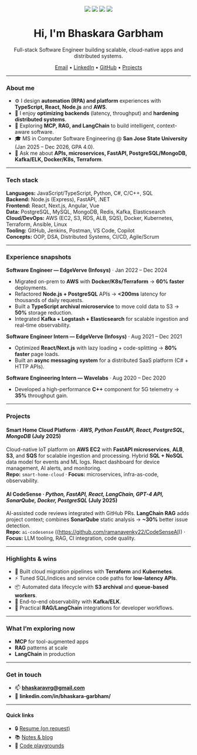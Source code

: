 <!-- Banner -->
<p align="center">
  <img src="https://img.shields.io/badge/Full--stack-Engineer-informational" />
  <img src="https://img.shields.io/badge/TypeScript-React-Node.js" />
  <img src="https://img.shields.io/badge/AWS-Cloud%20Native-orange" />
  <img src="https://img.shields.io/badge/Open%20to-Internships%20%26%20SWE%20roles-brightgreen" />
</p>

<h1 align="center">Hi, I'm Bhaskara Garbham</h1>

<p align="center">
Full-stack Software Engineer building scalable, cloud-native apps and distributed systems.
</p>

<p align="center">
  <a href="mailto:bhaskaravrg@gmail.com">Email</a> •
  <a href="https://www.linkedin.com/in/bhaskara-garbham/">LinkedIn</a> •
  <a href="https://github.com/<your-github-username>">GitHub</a> •
  <a href="#projects">Projects</a>
</p>

---

### About me

- ⚙️ I design **automation (RPA) and platform** experiences with **TypeScript, React, Node.js** and **AWS**.
- 🧩 I enjoy **optimizing backends** (latency, throughput) and **hardening distributed systems**.
- 🧠 Exploring **MCP, RAG, and LangChain** to build intelligent, context-aware software.
- 🎓 MS in Computer Software Engineering @ **San Jose State University** (Jan 2025 – Dec 2026, GPA 4.0).
- 💬 Ask me about **APIs, microservices, FastAPI, PostgreSQL/MongoDB, Kafka/ELK, Docker/K8s, Terraform**.

---

### Tech stack

**Languages:** JavaScript/TypeScript, Python, C#, C/C++, SQL  
**Backend:** Node.js (Express), FastAPI, .NET  
**Frontend:** React, Next.js, Angular, Vue  
**Data:** PostgreSQL, MySQL, MongoDB, Redis, Kafka, Elasticsearch  
**Cloud/DevOps:** AWS (EC2, S3, RDS, ALB, SQS), Docker, Kubernetes, Terraform, Ansible, Linux  
**Tooling:** GitHub, Jenkins, Postman, VS Code, Copilot  
**Concepts:** OOP, DSA, Distributed Systems, CI/CD, Agile/Scrum

---

### Experience snapshots

**Software Engineer — EdgeVerve (Infosys)** · Jan 2022 – Dec 2024  
- Migrated on-prem to **AWS** with **Docker/K8s/Terraform** → **60% faster** deployments.  
- Refactored **Node.js + PostgreSQL** APIs → **<200ms** latency for thousands of daily requests.  
- Built a **TypeScript archival microservice** to move cold data to S3 → **50%** storage reduction.  
- Integrated **Kafka + Logstash + Elasticsearch** for scalable ingestion and real-time observability.

**Software Engineer Intern — EdgeVerve (Infosys)** · Aug 2021 – Dec 2021  
- Optimized **React/Next.js** with lazy loading + code-splitting → **80% faster** page loads.  
- Built an **async messaging system** for a distributed SaaS platform (C# + HTTP APIs).

**Software Engineering Intern — Wavelabs** · Aug 2020 – Dec 2020  
- Developed a high-performance **C++** component for 5G telemetry → **35%** throughput gain.

---

### Projects
<a id="projects"></a>

#### Smart Home Cloud Platform · *AWS, Python FastAPI, React, PostgreSQL, MongoDB* (July 2025)
Cloud-native IoT platform on **AWS EC2** with **FastAPI microservices**, **ALB**, **S3**, and **SQS** for scalable ingestion and processing. Hybrid **SQL + NoSQL** data model for events and ML logs. React dashboard for device management, AI alerts, and monitoring.  
**Repo:** `smart-home-cloud` · **Focus:** microservices, infra-as-code, observability.

#### AI CodeSense · *Python, FastAPI, React, LangChain, GPT-4 API, SonarQube, Docker, PostgreSQL* (July 2025)
AI-assisted code reviews integrated with GitHub PRs. **LangChain RAG** adds project context; combines **SonarQube** static analysis → **~30%** better issue detection.  
**Repo:** `ai-codesense` ((https://github.com/ramanavenky22/CodeSenseAI)) · **Focus:** LLM tooling, RAG, CI integration, code quality.


---

### Highlights & wins

- 🚀 Built cloud migration pipelines with **Terraform** and **Kubernetes**.  
- ⚡ Tuned SQL/indices and service code paths for **low-latency APIs**.  
- 📦 Automated data lifecycle with **S3 archival** and **queue-based workers**.  
- 🔭 End-to-end observability with **Kafka/ELK**.  
- 🤖 Practical **RAG/LangChain** integrations for developer workflows.

---

### What I’m exploring now

- **MCP** for tool-augmented apps  
- **RAG** patterns at scale  
- **LangChain** in production

---

### Get in touch

- 📫 **bhaskaravrg@gmail.com**  
- 🔗 **linkedin.com/in/bhaskara-garbham/**

---

#### Quick links
- 🔒 [Resume (on request)](#)  
- 📚 [Notes & blog](#)  
- 🧪 [Code playgrounds](#)

<!-- Optional: GitHub Stats cards (uncomment if you like these) -->
<!--
<p align="center">
  <img src="https://github-readme-stats.vercel.app/api?username=<your-github-username>&show_icons=true" />
  <img src="https://github-readme-streak-stats.herokuapp.com/?user=<your-github-username>" />
</p>
-->

